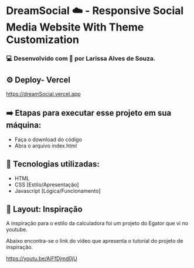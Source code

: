 # DreamSocial ☁️ - Responsive Social Media Website With Theme Customization 

<!-- ### Um landing page de uma rede social desenvolvida usando HTML, CSS &amp; Javascript -->

### 💻 Desenvolvido com 💙 por **Larissa Alves de Souza**.

<!-- [![title-pic](assets/calculator-image.png)](https://sci-calculate.vercel.app) -->

<!-- Dream Social é uma página principal de rede social que apresenta uma pequena homenagem à pessoas muito importantes em minha vida. Toda a lógica de programação para a rede social foi feita com o uso de códigos em Javascript. -->

## ⚙️ Deploy- Vercel

<https://dreamSocial.vercel.app>

## ➡️ Etapas para executar esse projeto em sua máquina:

- Faça o download do código
- Abra o arquivo index.html

## 🚀 Tecnologias utilizadas:

- HTML
- CSS [Estilo/Apresentação]
- Javascript [Lógica/Funcionamento]

## 🔖 Layout: Inspiração

A inspiração para o estilo da calculadora foi um projeto do Egator que vi no youtube.

Abaixo encontra-se o link do vídeo que apresenta o tutorial do projeto de inspiração.

<https://youtu.be/AiFfDjmd0jU>
